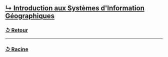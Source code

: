 [↳ Introduction aux Systèmes d'Information Géographiques](https://supports.idgeo.fr/cpgeom/A0_bases_sig/co/M1S1_base_SIG_cpgeom_2.html)
---
### [↺ Retour](../README.MD)
---
### [↺ Racine](../../README.MD)
